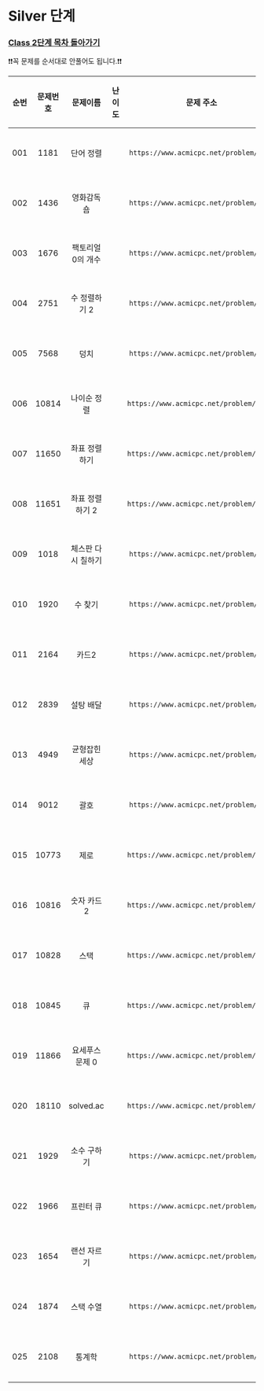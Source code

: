 # Silver 단계

### [Class 2단계 목차 돌아가기](../README.md)

❗️❗️꼭 문제를 순서대로 안풀어도 됩니다.❗️❗️

| 순번  | 문제번호  |    문제이름    |                                 난이도                                 |                    문제 주소                    |             풀이링크              | 상태  | 개인적인 난이도 |
|:---:|:-----:|:----------:|:-------------------------------------------------------------------:|:-------------------------------------------:|:-----------------------------:|:---------:|:------:|
| 001 | 1181  |   단어 정렬    | <img src ="https://static.solved.ac/tier_small/6.svg" width = "15"> | ```https://www.acmicpc.net/problem/1181```  |   [바로 가기](./단어정렬/README.md)   |![DONE](https://img.shields.io/badge/DONE-brightgreen) |★★★☆☆|
| 002 | 1436  |   영화감독 숌   | <img src ="https://static.solved.ac/tier_small/6.svg" width = "15"> | ```https://www.acmicpc.net/problem/1436```  |  [바로 가기](./영화감독숌/README.md)   |![DONE](https://img.shields.io/badge/DONE-brightgreen) |★★★☆☆|
| 003 | 1676  | 팩토리얼 0의 개수 | <img src ="https://static.solved.ac/tier_small/6.svg" width = "15"> | ```https://www.acmicpc.net/problem/1676```  | [바로 가기](./팩토리얼0의개수/README.md) |![DONE](https://img.shields.io/badge/DONE-brightgreen) |★★☆☆☆|
| 004 | 2751  |  수 정렬하기 2  | <img src ="https://static.solved.ac/tier_small/6.svg" width = "15"> | ```https://www.acmicpc.net/problem/2751```  |  [바로 가기](./수정렬하기2/README.md)  |![DONE](https://img.shields.io/badge/DONE-brightgreen) |★★☆☆☆|
| 005 | 7568  |     덩치     | <img src ="https://static.solved.ac/tier_small/6.svg" width = "15"> | ```https://www.acmicpc.net/problem/7568```  |    [바로 가기](./덩치/README.md)    |![DONE](https://img.shields.io/badge/DONE-brightgreen) |★★☆☆☆|
| 006 | 10814 |   나이순 정렬   | <img src ="https://static.solved.ac/tier_small/6.svg" width = "15"> | ```https://www.acmicpc.net/problem/10814``` |  [바로 가기](./나이순정렬/README.md)   |![DONE](https://img.shields.io/badge/DONE-brightgreen) |★★★☆☆|
| 007 | 11650 |  좌표 정렬하기   | <img src ="https://static.solved.ac/tier_small/6.svg" width = "15"> | ```https://www.acmicpc.net/problem/11650``` |  [바로 가기](./좌표정렬하기/README.md)  |![DONE](https://img.shields.io/badge/DONE-brightgreen) |★★☆☆☆|
| 008 | 11651 | 좌표 정렬하기 2  | <img src ="https://static.solved.ac/tier_small/6.svg" width = "15"> | ```https://www.acmicpc.net/problem/11651``` | [바로 가기](./좌표정렬하기2/README.md)  |![DONE](https://img.shields.io/badge/DONE-brightgreen) |★★☆☆☆|
| 009 | 1018  | 체스판 다시 칠하기 | <img src ="https://static.solved.ac/tier_small/7.svg" width = "15"> | ```https://www.acmicpc.net/problem/1018```  | [바로 가기](./체스판다시칠하기/README.md) |![DONE](https://img.shields.io/badge/DONE-brightgreen) |★★★★☆|
| 010 | 1920  |    수 찾기    | <img src ="https://static.solved.ac/tier_small/7.svg" width = "15"> | ```https://www.acmicpc.net/problem/1920```  |   [바로 가기](./수찾기/README.md)    |![DONE](https://img.shields.io/badge/DONE-brightgreen) |★★☆☆☆|
| 011 | 2164  |    카드2     | <img src ="https://static.solved.ac/tier_small/7.svg" width = "15"> | ```https://www.acmicpc.net/problem/2164```  |   [바로 가기](./카드2/README.md)    |![DONE](https://img.shields.io/badge/DONE-brightgreen) |★★☆☆☆|
| 012 | 2839  |   설탕 배달    | <img src ="https://static.solved.ac/tier_small/7.svg" width = "15"> | ```https://www.acmicpc.net/problem/2839```  |   [바로 가기](./설탕배달/README.md)   |![DONE](https://img.shields.io/badge/DONE-brightgreen) |★★★☆☆|
| 013 | 4949  |  균형잡힌 세상   | <img src ="https://static.solved.ac/tier_small/7.svg" width = "15"> | ```https://www.acmicpc.net/problem/4949```  |  [바로 가기](./균형잡힌세상/README.md)  |![DONE](https://img.shields.io/badge/DONE-brightgreen) |★★★☆☆|
| 014 | 9012  |     괄호     | <img src ="https://static.solved.ac/tier_small/7.svg" width = "15"> | ```https://www.acmicpc.net/problem/9012```  |    [바로 가기](./괄호/README.md)    |![DONE](https://img.shields.io/badge/DONE-brightgreen) |★★☆☆☆|
| 015 | 10773 |     제로     | <img src ="https://static.solved.ac/tier_small/7.svg" width = "15"> | ```https://www.acmicpc.net/problem/10773``` |    [바로 가기](./제로/README.md)    |![DONE](https://img.shields.io/badge/DONE-brightgreen) |★★☆☆☆|
| 016 | 10816 |  숫자 카드 2   | <img src ="https://static.solved.ac/tier_small/7.svg" width = "15"> | ```https://www.acmicpc.net/problem/10816``` |  [바로 가기](./숫자카드2/README.md)   |![DONE](https://img.shields.io/badge/DONE-brightgreen) |★★★☆☆|
| 017 | 10828 |     스택     | <img src ="https://static.solved.ac/tier_small/7.svg" width = "15"> | ```https://www.acmicpc.net/problem/10828``` |    [바로 가기](./스택/README.md)    |![DONE](https://img.shields.io/badge/DONE-brightgreen) |★☆☆☆☆|
| 018 | 10845 |     큐      | <img src ="https://static.solved.ac/tier_small/7.svg" width = "15"> | ```https://www.acmicpc.net/problem/10845``` |    [바로 가기](./큐/README.md)     |![DONE](https://img.shields.io/badge/DONE-brightgreen) |★★☆☆☆|
| 019 | 11866 | 요세푸스 문제 0  | <img src ="https://static.solved.ac/tier_small/7.svg" width = "15"> | ```https://www.acmicpc.net/problem/11866``` | [바로 가기](./요세푸스문제0/README.md)  |![DONE](https://img.shields.io/badge/DONE-brightgreen) |★★☆☆☆|
| 020 | 18110 | solved.ac  | <img src ="https://static.solved.ac/tier_small/7.svg" width = "15"> | ```https://www.acmicpc.net/problem/18110``` | [바로 가기](./solvedAC/README.md) |![DONE](https://img.shields.io/badge/DONE-brightgreen) |★★☆☆☆|
| 021 | 1929  |   소수 구하기   | <img src ="https://static.solved.ac/tier_small/8.svg" width = "15"> | ```https://www.acmicpc.net/problem/1929```  |  [바로 가기](./소수구하기/README.md)   |![DONE](https://img.shields.io/badge/DONE-brightgreen) |★★★☆☆|
| 022 | 1966  |   프린터 큐    | <img src ="https://static.solved.ac/tier_small/8.svg" width = "15"> | ```https://www.acmicpc.net/problem/1966```  |   [바로 가기](./프린터큐/README.md)   |![DONE](https://img.shields.io/badge/DONE-brightgreen) |★★★★☆|
| 023 | 1654  |   랜선 자르기   | <img src ="https://static.solved.ac/tier_small/9.svg" width = "15"> | ```https://www.acmicpc.net/problem/1654```  |  [바로 가기](./랜선자르기/README.md)   |![DONE](https://img.shields.io/badge/DONE-brightgreen) |★★★☆☆|
| 024 | 1874  |   스택 수열    | <img src ="https://static.solved.ac/tier_small/9.svg" width = "15"> | ```https://www.acmicpc.net/problem/1874```  |   [바로 가기](./스택수열/README.md)   |![DONE](https://img.shields.io/badge/DONE-brightgreen) |★★★☆☆|
| 025 | 2108  |    통계학     | <img src ="https://static.solved.ac/tier_small/9.svg" width = "15"> | ```https://www.acmicpc.net/problem/2108```  |   [바로 가기](./통계학/README.md)    |![DONE](https://img.shields.io/badge/DONE-brightgreen) |★★★☆☆|